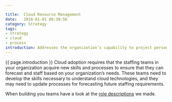 ```yaml
---

title:  Cloud Resource Management
date:   2018-01-01 08:30:56
category: Strategy
tags:
- strategy
- cloud
- process
introduction: Addresses the organization’s capability to project personnel needs and to attract and hire the talent necessary to support the organization’s goals. 
---
```


{{ page.introduction }}
Cloud adoption requires that the staffing teams in your organization acquire
new skills and processes to ensure that they can forecast and staff based on your
organization’s needs. These teams need to develop the skills necessary to
understand cloud technologies, and they may need to update processes for
forecasting future staffing requirements.

When building you teams have a look at the [role descriptions](/roles) we made.